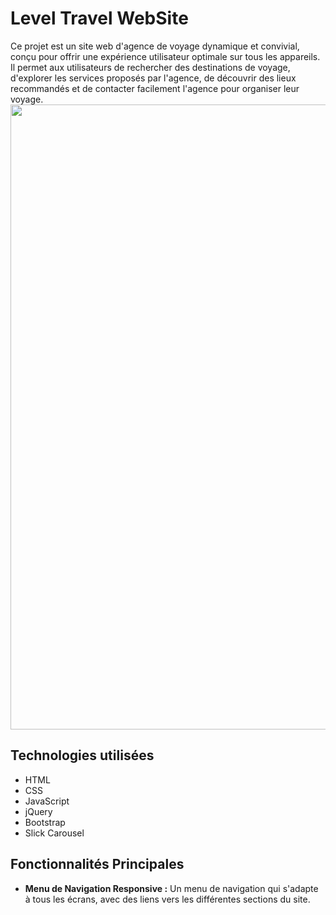 # Level Travel WebSite
Ce projet est un site web d'agence de voyage dynamique et convivial, conçu pour offrir une expérience utilisateur optimale sur tous les appareils. Il permet aux utilisateurs de rechercher des destinations de voyage, d'explorer les services proposés par l'agence, de découvrir des lieux recommandés et de contacter facilement l'agence pour organiser leur voyage.
<img src="https://github.com/user-attachments/assets/a33f0412-3dfd-453d-9ccb-4f6f5195904f" width="1000">

## Technologies utilisées

*   HTML
*   CSS
*   JavaScript
*   jQuery
*   Bootstrap
*   Slick Carousel

## Fonctionnalités Principales
*  **Menu de Navigation Responsive :** Un menu de navigation qui s'adapte à tous les écrans, avec des liens vers les différentes sections du site.
